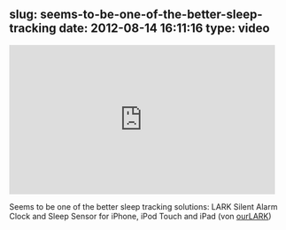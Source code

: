 slug: seems-to-be-one-of-the-better-sleep-tracking
date: 2012-08-14 16:11:16
type: video
---

<iframe width="480" height="270" src="http://www.youtube.com/embed/UlsB2GE86yw?fs=1&feature=oembed" frameborder="0" allowfullscreen></iframe>

Seems to be one of the better sleep tracking solutions: LARK Silent Alarm Clock and Sleep Sensor for iPhone, iPod Touch and iPad (von [ourLARK](http://www.youtube.com/watch?v=UlsB2GE86yw&feature=player_embedded))
